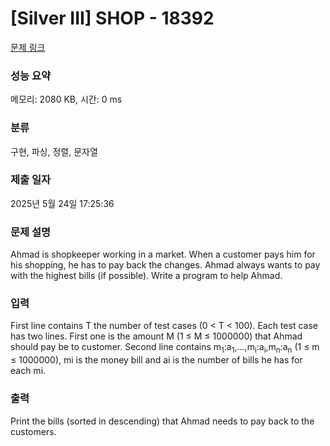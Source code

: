 # [Silver III] SHOP - 18392 

[문제 링크](https://www.acmicpc.net/problem/18392) 

### 성능 요약

메모리: 2080 KB, 시간: 0 ms

### 분류

구현, 파싱, 정렬, 문자열

### 제출 일자

2025년 5월 24일 17:25:36

### 문제 설명

<p>Ahmad is shopkeeper working in a market. When a customer pays him for his shopping, he has to pay back the changes. Ahmad always wants to pay with the highest bills (if possible). Write a program to help Ahmad.</p>

### 입력 

 <p>First line contains T the number of test cases (0 < T < 100). Each test case has two lines. First one is the amount M (1 ≤ M ≤ 1000000) that Ahmad should pay be to customer. Second line contains m<sub>1</sub>:a<sub>1</sub>,...,m<sub>i</sub>:a<sub>i</sub>,m<sub>n</sub>:a<sub>n</sub> (1 ≤ m ≤ 1000000), mi is the money bill and ai is the number of bills he has for each mi.</p>

### 출력 

 <p>Print the bills (sorted in descending) that Ahmad needs to pay back to the customers.</p>

